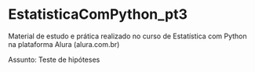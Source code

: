 # EstatisticaComPython_pt3
Material de estudo e prática realizado no curso de Estatística com Python na plataforma Alura (alura.com.br)

Assunto: Teste de hipóteses

